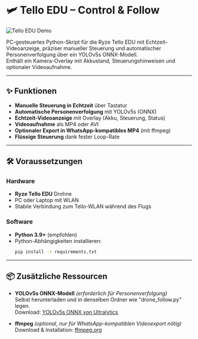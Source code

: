 # 🛩️ Tello EDU – Control & Follow

![Tello EDU Demo](./docs/demo_vid.gif)

PC-gesteuertes Python-Skript für die Ryze Tello EDU mit Echtzeit-Videoanzeige, präziser manueller Steuerung und automatischer Personenverfolgung über ein YOLOv5s ONNX-Modell.  
Enthält ein Kamera-Overlay mit Akkustand, Steuerungshinweisen und optionaler Videoaufnahme.

---

## ✨ Funktionen
- **Manuelle Steuerung in Echtzeit** über Tastatur  
- **Automatische Personenverfolgung** mit YOLOv5s (ONNX)  
- **Echtzeit-Videoanzeige** mit Overlay (Akku, Steuerung, Status)  
- **Videoaufnahme** als MP4 oder AVI  
- **Optionaler Export in WhatsApp-kompatibles MP4** (mit ffmpeg)  
- **Flüssige Steuerung** dank fester Loop-Rate  

---

## 🛠️ Voraussetzungen

### Hardware
- **Ryze Tello EDU** Drohne  
- PC oder Laptop mit WLAN  
- Stabile Verbindung zum Tello-WLAN während des Flugs

### Software
- **Python 3.9+** (empfohlen)  
- Python-Abhängigkeiten installieren:
  ```bash
  pip install -r requirements.txt

---

## 📦 Zusätzliche Ressourcen

- **YOLOv5s ONNX-Modell** *(erforderlich für Personenverfolgung)*  
  Selbst herunterladen und in denselben Ordner wie "drone_follow.py" legen.  
  Download: [YOLOv5s ONNX von Ultralytics](https://github.com/ultralytics/yolov5/releases)

- **ffmpeg** *(optional, nur für WhatsApp-kompatiblen Videoexport nötig)*  
  Download & Installation: [ffmpeg.org](https://ffmpeg.org/download.html)

